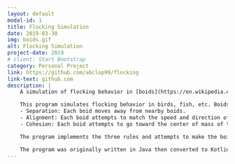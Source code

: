 ```yaml
---
layout: default
modal-id: 1
title: Flocking Simulation
date: 2019-03-30
img: boids.gif
alt: Flocking Simulation
project-date: 2019
# client: Start Bootstrap
category: Personal Project
link: https://github.com/abclop99/flocking
link-text: github.com
description: |
    A simulation of flocking behavior in [boids](https://en.wikipedia.org/wiki/Boids). Boids have three simple rules: separation, alignment, and cohesion.

    This program simulates flocking behavior in birds, fish, etc. Boids' flocking behavior is emergent from a few simple rules:
    - Separation: Each boid moves away from nearby boids.
    - Alignment: Each boid attempts to match the speed and direction of the boids surrounding it.
    - Cohesion: Each boid attempts to go toward the center of mass of the nearby boids.

    The program implements the three rules and attempts to make the boids try to avoid obstacles (poorly).

    The program was originally written in Java then converted to Kotlin, and uses the Processing library for graphics.
---
```

